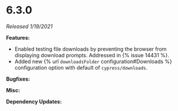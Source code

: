 # 6.3.0

*Released 1/19/2021*

**Features:**

- Enabled testing file downloads by preventing the browser from displaying download prompts. Addressed in {% issue 14431 %}.
- Added new {% url `downloadsFolder` configuration#Downloads %} configuration option with default of `cypress/downloads`.

**Bugfixes:**

**Misc:**

**Dependency Updates:**

